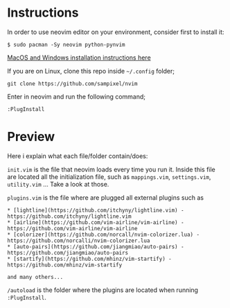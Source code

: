 # Instructions

In order to use neovim editor on your environment, consider first to install it:

    $ sudo pacman -Sy neovim python-pynvim

[MacOS and Windows installation instructions here](https://github.com/neovim/neovim/wiki/Installing-Neovim)

If you are on Linux, clone this repo inside `~/.config` folder;

    git clone https://github.com/sampixel/nvim

Enter in neovim and run the following command;

    :PlugInstall

# Preview

Here i explain what each file/folder contain/does:

`init.vim` is the file that neovim loads every time you run it. Inside this file are located
all the initialization file, such as `mappings.vim`, `settings.vim`, `utility.vim` ...
Take a look at those.

`plugins.vim` is the file where are plugged all external plugins such as

    * [lightline](https://github.com/itchyny/lightline.vim) - https://github.com/itchyny/lightline.vim
    * [airline](https://github.com/vim-airline/vim-airline) - https://github.com/vim-airline/vim-airline
    * [colorizer](https://github.com/norcall/nvim-colorizer.lua) - https://github.com/norcalli/nvim-colorizer.lua
    * [auto-pairs](https://github.com/jiangmiao/auto-pairs) - https://github.com/jiangmiao/auto-pairs
    * [startify](https://github.com/mhinz/vim-startify) - https://github.com/mhinz/vim-startify

    and many others...

`/autoload` is the folder where the plugins are located when running `:PlugInstall`.
